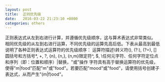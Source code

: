 ```yaml
---
layout: post
title:  正则优先级
date:   2016-03-22 21:23:10 +0800
categories: others
---
```

正则表达式从左到右进行计算，并遵循优先级顺序，这与算术表达式非常类似。
相同优先级的从左到右进行运算，不同优先级的运算先高后低。下表从最高到最低说明了各种正则表达式运算符的优先级顺序：
运算符描述\转义符(), (?:), (?=), []圆括号和方括号*, +, ?, {n}, {n,}, {n,m}限定符^, $, \任何元字符、任何字符定位点和序列（即：位置和顺序）|替换，"或"操作
字符具有高于替换运算符的优先级，使得"m|food"匹配"m"或"food"。若要匹配"mood"或"food"，请使用括号创建子表达式，从而产生"(m|f)ood"。

